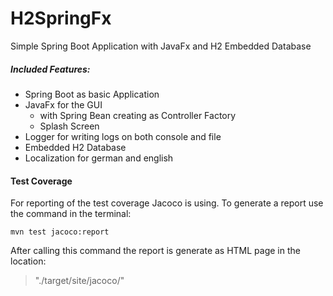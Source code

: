 # H2SpringFx
Simple Spring Boot Application with JavaFx and H2 Embedded Database

##### Included Features:

- Spring Boot as basic Application
- JavaFx for the GUI 
   - with Spring Bean creating as Controller Factory
   - Splash Screen
- Logger for writing logs on both console and file
- Embedded H2 Database
- Localization for german and english

#### Test Coverage
For reporting of the test coverage Jacoco is using.
To generate a report use the command in the terminal:
```
mvn test jacoco:report
```
After calling this command the report is generate as HTML page in the location:
> "./target/site/jacoco/"